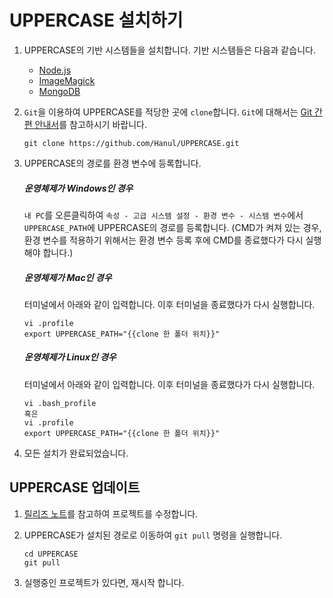 # UPPERCASE 설치하기

1. UPPERCASE의 기반 시스템들을 설치합니다. 기반 시스템들은 다음과 같습니다.

    * [Node.js](http://nodejs.org)
    * [ImageMagick](http://www.imagemagick.org)
    * [MongoDB](http://www.mongodb.org)

2. `Git`을 이용하여 UPPERCASE를 적당한 곳에 `clone`합니다. `Git`에 대해서는 [Git 간편 안내서](http://rogerdudler.github.io/git-guide/index.ko.html)를 참고하시기 바랍니다.

	```
    git clone https://github.com/Hanul/UPPERCASE.git
    ```

3. UPPERCASE의 경로를 환경 변수에 등록합니다.

    ##### 운영체제가 Windows인 경우
	`내 PC`를 오른클릭하여 `속성 - 고급 시스템 설정 - 환경 변수 - 시스템 변수`에서 `UPPERCASE_PATH`에 UPPERCASE의 경로를 등록합니다. (CMD가 켜져 있는 경우, 환경 변수를 적용하기 위해서는 환경 변수 등록 후에 CMD를 종료했다가 다시 실행해야 합니다.)
	
	##### 운영체제가 Mac인 경우
	터미널에서 아래와 같이 입력합니다. 이후 터미널을 종료했다가 다시 실행합니다.
    ```
    vi .profile
    export UPPERCASE_PATH="{{clone 한 폴더 위치}}"
    ```
	
	##### 운영체제가 Linux인 경우
	터미널에서 아래와 같이 입력합니다. 이후 터미널을 종료했다가 다시 실행합니다.
    ```
    vi .bash_profile
    혹은
    vi .profile
    export UPPERCASE_PATH="{{clone 한 폴더 위치}}"
    ```

4. 모든 설치가 완료되었습니다.

## UPPERCASE 업데이트
1. [릴리즈 노트](RELEASE.md)를 참고하여 프로젝트를 수정합니다.

2. UPPERCASE가 설치된 경로로 이동하여 `git pull` 명령을 실행합니다.

	```
    cd UPPERCASE
    git pull
    ```

3. 실행중인 프로젝트가 있다면, 재시작 합니다.
